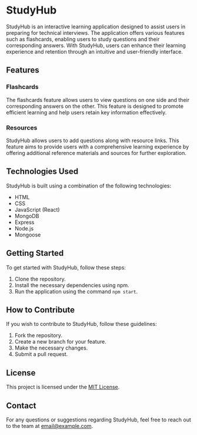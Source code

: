 # StudyHub

StudyHub is an interactive learning application designed to assist users in preparing for technical interviews. The application offers various features such as flashcards, enabling users to study questions and their corresponding answers. With StudyHub, users can enhance their learning experience and retention through an intuitive and user-friendly interface.

## Features

### Flashcards

The flashcards feature allows users to view questions on one side and their corresponding answers on the other. This feature is designed to promote efficient learning and help users retain key information effectively.

### Resources

StudyHub allows users to add questions along with resource links. This feature aims to provide users with a comprehensive learning experience by offering additional reference materials and sources for further exploration.

## Technologies Used

StudyHub is built using a combination of the following technologies:

- HTML
- CSS
- JavaScript (React)
- MongoDB
- Express
- Node.js
- Mongoose

## Getting Started

To get started with StudyHub, follow these steps:

1. Clone the repository.
2. Install the necessary dependencies using npm.
3. Run the application using the command `npm start`.

## How to Contribute

If you wish to contribute to StudyHub, follow these guidelines:

1. Fork the repository.
2. Create a new branch for your feature.
3. Make the necessary changes.
4. Submit a pull request.

## License

This project is licensed under the [MIT License](https://opensource.org/licenses/MIT).

## Contact

For any questions or suggestions regarding StudyHub, feel free to reach out to the team at [email@example.com](mailto:email@example.com).
